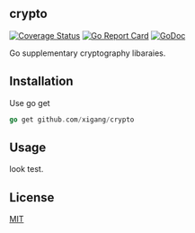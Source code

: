 ## crypto
[![Coverage Status](https://coveralls.io/repos/github/crypto/badge.svg?branch=master)](https://gocover.io/github.com/xigang/crypto?branch=master)
[![Go Report Card](https://goreportcard.com/badge/github.com/xigang/crypto)](https://goreportcard.com/report/github.com/xigang/crypto)
[![GoDoc](https://godoc.org/github.com/xigang/crypto?status.svg)](https://godoc.org/github.com/xigang/crypto)


Go supplementary cryptography libaraies.

Installation
-----------

Use go get 

```go
go get github.com/xigang/crypto
``` 


Usage
------------

look test.

## License
[MIT](https://github.com/xigang/crypto/blob/master/LICENSE)